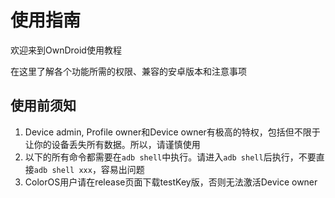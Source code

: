 # 使用指南

欢迎来到OwnDroid使用教程

在这里了解各个功能所需的权限、兼容的安卓版本和注意事项

## 使用前须知

1. Device admin, Profile owner和Device owner有极高的特权，包括但不限于让你的设备丢失所有数据。所以，请谨慎使用
2. 以下的所有命令都需要在`adb shell`中执行。请进入`adb shell`后执行，不要直接`adb shell xxx`，容易出问题
3. ColorOS用户请在release页面下载testKey版，否则无法激活Device owner
